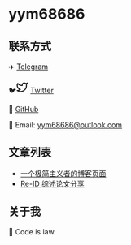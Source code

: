# yym68686

## 联系方式

✈️ [Telegram](https://t.me/yym68686)

🐦<svg xmlns="http://www.w3.org/2000/svg" width="24" height="24" viewBox="0 0 24 24" fill="none" stroke="currentColor" stroke-width="2" stroke-linecap="round" stroke-linejoin="round" class="lucide lucide-twitter" data-darkreader-inline-stroke="" style="--darkreader-inline-stroke:currentColor;"><path d="M22 4s-.7 2.1-2 3.4c1.6 10-9.4 17.3-18 11.6 2.2.1 4.4-.6 6-2C3 15.5.5 9.6 3 5c2.2 2.6 5.6 4.1 9 4-.9-4.2 4-6.6 7-3.8 1.1 0 3-1.2 3-1.2z"></path></svg> [Twitter](https://twitter.com/yym68686)

📖 [GitHub](https://github.com/yym68686)

📮 Email: yym68686@outlook.com

## 文章列表

- [一个极简主义者的博客页面](./post/develop-purepage/index.md)
- [Re-ID 综述论文分享](./post/reid-outlook-paper-share/index.md)

## 关于我

📖 Code is law.
